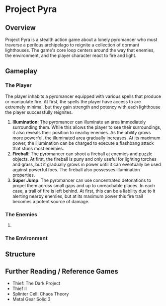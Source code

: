 # Project Pyra

## Overview
Project Pyra is a stealth action game about a lonely pyromancer who must traverse a perilous archipelago to reignite a collection of dormant lighthouses. The game's core loop centers around the way that enemies, the environment, and the player character react to fire and light.

## Gameplay

### The Player
The player inhabits a pyromancer equipped with various spells that produce or manipulate fire. At first, the spells the player have access to are extremely minimal, but they gain strength and potency with each lighthouse the player successfully reignites.
1. **Illumination**: The pyromancer can illuminate an area immediately surrounding them. While this allows the player to see their surroundings, it also reveals their position to nearby enemies. As the ability grows more powerful, the illuminated area gradually increases. At its maximum power, the illumination can be charged to execute a flashbang attack that stuns most enemies.
2. **Fireball**: The pyromancer can shoot a fireball at enemies and puzzle objects. At first, the fireball is puny and only useful for lighting torches and grass, but it gradually grows in power until it can eventually be used against powerful foes. The fireball also possesses illumination properties.
3. **Super Jump**: The pyromancer can use concentrated detonations to propel them across small gaps and up to unreachable places. In each case, a trail of fire is left behind. At first, this can be a liability due to it alerting nearby enemies, but at its maximum power this fire trail becomes a potent source of damage.

### The Enemies
<!-- TODO: Flesh out the enemy types. -->
1. 
### The Environment

## Structure


## Further Reading / Reference Games
- Thief: The Dark Project
- Thief II
- Splinter Cell: Chaos Theory
- Metal Gear Solid 3